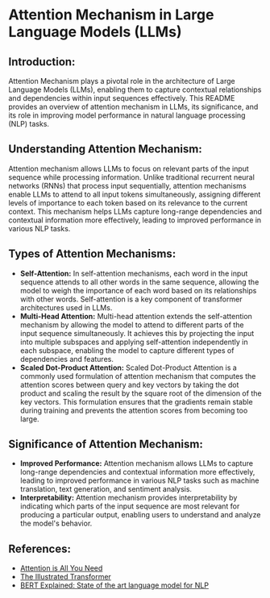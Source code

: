 # Attention Mechanism in Large Language Models (LLMs)

## Introduction:
Attention Mechanism plays a pivotal role in the architecture of Large Language Models (LLMs), enabling them to capture contextual relationships and dependencies within input sequences effectively. This README provides an overview of attention mechanism in LLMs, its significance, and its role in improving model performance in natural language processing (NLP) tasks.

## Understanding Attention Mechanism:
Attention mechanism allows LLMs to focus on relevant parts of the input sequence while processing information. Unlike traditional recurrent neural networks (RNNs) that process input sequentially, attention mechanisms enable LLMs to attend to all input tokens simultaneously, assigning different levels of importance to each token based on its relevance to the current context. This mechanism helps LLMs capture long-range dependencies and contextual information more effectively, leading to improved performance in various NLP tasks.

## Types of Attention Mechanisms:
- **Self-Attention:** In self-attention mechanisms, each word in the input sequence attends to all other words in the same sequence, allowing the model to weigh the importance of each word based on its relationships with other words. Self-attention is a key component of transformer architectures used in LLMs.
- **Multi-Head Attention:** Multi-head attention extends the self-attention mechanism by allowing the model to attend to different parts of the input sequence simultaneously. It achieves this by projecting the input into multiple subspaces and applying self-attention independently in each subspace, enabling the model to capture different types of dependencies and features.
- **Scaled Dot-Product Attention:** Scaled Dot-Product Attention is a commonly used formulation of attention mechanism that computes the attention scores between query and key vectors by taking the dot product and scaling the result by the square root of the dimension of the key vectors. This formulation ensures that the gradients remain stable during training and prevents the attention scores from becoming too large.

## Significance of Attention Mechanism:
- **Improved Performance:** Attention mechanism allows LLMs to capture long-range dependencies and contextual information more effectively, leading to improved performance in various NLP tasks such as machine translation, text generation, and sentiment analysis.
- **Interpretability:** Attention mechanism provides interpretability by indicating which parts of the input sequence are most relevant for producing a particular output, enabling users to understand and analyze the model's behavior.

## References:
- [Attention is All You Need](https://arxiv.org/abs/1706.03762)
- [The Illustrated Transformer](https://jalammar.github.io/illustrated-transformer/)
- [BERT Explained: State of the art language model for NLP](https://towardsdatascience.com/bert-explained-state-of-the-art-language-model-for-nlp-f8b21a9b6270)
